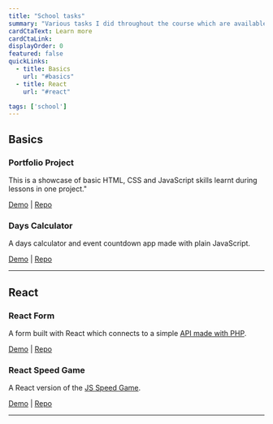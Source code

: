 ```yaml
---
title: "School tasks"
summary: "Various tasks I did throughout the course which are available online."
cardCtaText: Learn more
cardCtaLink:
displayOrder: 0
featured: false
quickLinks:
  - title: Basics
    url: "#basics"
  - title: React
    url: "#react"

tags: ['school']
---
```


<h2 id="basics">Basics</h2>

### Portfolio Project

This is a showcase of basic HTML, CSS and JavaScript skills learnt during lessons in one project."

[Demo](https://laurielim.github.io/portfolio-project/) | [Repo](https://github.com/laurielim/REACT21K_HTML3_-_CSS3)

### Days Calculator

A days calculator and event countdown app made with plain JavaScript.

[Demo](https://laurielim.github.io/days-calculator/) | [Repo](https://github.com/laurielim/laurielim.github.io/tree/main/days-calculator)

---

<h2 id="react">React</h2>

### React Form

A form built with React which connects to a simple [API made with PHP](https://github.com/laurielim/heroku-react-forms-api).

[Demo](https://laurielim-react-forms.netlify.app/) | [Repo](https://github.com/laurielim/REACT21K_REACT_JS/tree/main/task-05-forms)

### React Speed Game

A React version of the [JS Speed Game](/portfolio/speed-game/).

[Demo](https://laurielim-react-speed-game.netlify.app) | [Repo](https://github.com/laurielim/REACT21K_REACT_JS/tree/main/task-04-speed-game)

---
